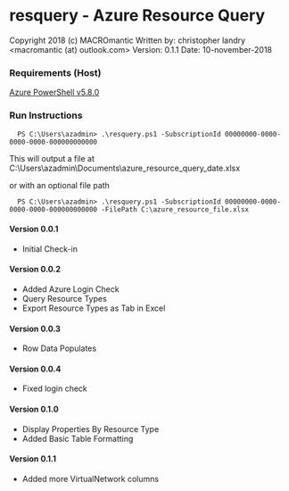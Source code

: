 # resquery - Azure Resource Query
Copyright 2018 (c) MACROmantic
Written by: christopher landry <macromantic (at) outlook.com>
Version: 0.1.1
Date: 10-november-2018

### Requirements (Host)
[Azure PowerShell v5.8.0](https://github.com/Azure/azure-powershell/releases/tag/v5.7.0-April2018)

### Run Instructions

```
  PS C:\Users\azadmin> .\resquery.ps1 -SubscriptionId 00000000-0000-0000-0000-000000000000
```
This will output a file at C:\Users\azadmin\Documents\azure_resource_query_date.xlsx

or with an optional file path
```
  PS C:\Users\azadmin> .\resquery.ps1 -SubscriptionId 00000000-0000-0000-0000-000000000000 -FilePath C:\azure_resource_file.xlsx
```

#### Version 0.0.1
* Initial Check-in

#### Version 0.0.2
* Added Azure Login Check
* Query Resource Types
* Export Resource Types as Tab in Excel

#### Version 0.0.3
* Row Data Populates

#### Version 0.0.4
* Fixed login check

#### Version 0.1.0
* Display Properties By Resource Type
* Added Basic Table Formatting

#### Version 0.1.1
* Added more VirtualNetwork columns